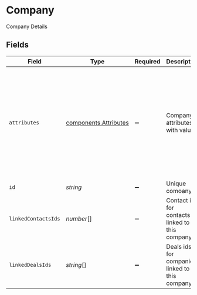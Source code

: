 # Company

Company Details


## Fields

| Field                                                                                                                                                                                                                                                                                                 | Type                                                                                                                                                                                                                                                                                                  | Required                                                                                                                                                                                                                                                                                              | Description                                                                                                                                                                                                                                                                                           | Example                                                                                                                                                                                                                                                                                               |
| ----------------------------------------------------------------------------------------------------------------------------------------------------------------------------------------------------------------------------------------------------------------------------------------------------- | ----------------------------------------------------------------------------------------------------------------------------------------------------------------------------------------------------------------------------------------------------------------------------------------------------- | ----------------------------------------------------------------------------------------------------------------------------------------------------------------------------------------------------------------------------------------------------------------------------------------------------- | ----------------------------------------------------------------------------------------------------------------------------------------------------------------------------------------------------------------------------------------------------------------------------------------------------- | ----------------------------------------------------------------------------------------------------------------------------------------------------------------------------------------------------------------------------------------------------------------------------------------------------- |
| `attributes`                                                                                                                                                                                                                                                                                          | [components.Attributes](../../models/components/attributes.md)                                                                                                                                                                                                                                        | :heavy_minus_sign:                                                                                                                                                                                                                                                                                    | Company attributes with values                                                                                                                                                                                                                                                                        | {<br/>"created_at": "2022-01-13T19:04:24.376+05:30",<br/>"domain": "xyz",<br/>"last_updated_at": "2022-04-01T18:47:48.283+05:30",<br/>"name": "text",<br/>"number_of_contacts": 0,<br/>"owner": "62260474111b1101704a9d85",<br/>"owner_assign_date": "2022-04-01T18:21:13.379+05:30",<br/>"phone_number": 8171844192,<br/>"revenue": 10<br/>} |
| `id`                                                                                                                                                                                                                                                                                                  | *string*                                                                                                                                                                                                                                                                                              | :heavy_minus_sign:                                                                                                                                                                                                                                                                                    | Unique comoany id                                                                                                                                                                                                                                                                                     | 629475917295261d9b1f4403                                                                                                                                                                                                                                                                              |
| `linkedContactsIds`                                                                                                                                                                                                                                                                                   | *number*[]                                                                                                                                                                                                                                                                                            | :heavy_minus_sign:                                                                                                                                                                                                                                                                                    | Contact ids for contacts linked to this company                                                                                                                                                                                                                                                       | [<br/>1,<br/>2,<br/>3<br/>]                                                                                                                                                                                                                                                                           |
| `linkedDealsIds`                                                                                                                                                                                                                                                                                      | *string*[]                                                                                                                                                                                                                                                                                            | :heavy_minus_sign:                                                                                                                                                                                                                                                                                    | Deals ids for companies linked to this company                                                                                                                                                                                                                                                        | [<br/>"61a5ce58c5d4795761045990",<br/>"61a5ce58c5d4795761045991",<br/>"61a5ce58c5d4795761045992"<br/>]                                                                                                                                                                                                |